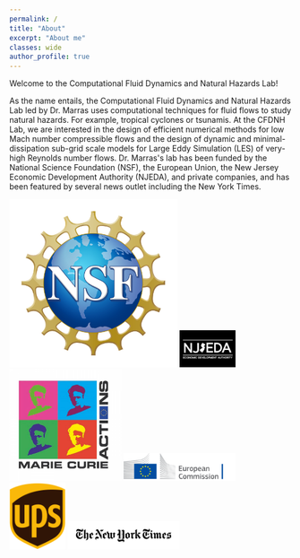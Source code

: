 ```yaml
---
permalink: /
title: "About"
excerpt: "About me"
classes: wide
author_profile: true
---
```


Welcome to the Computational Fluid Dynamics and Natural Hazards Lab!

As the name entails, the Computational Fluid Dynamics and Natural Hazards Lab led by Dr. Marras uses computational techniques for fluid flows to study natural hazards. For example, tropical cyclones or tsunamis. At the CFDNH Lab, we are interested in the design of efficient numerical methods for low Mach number compressible flows and the design of dynamic and minimal- dissipation sub-grid scale models for Large Eddy Simulation (LES) of very-high Reynolds number flows. 
Dr. Marras's lab has been funded by the National Science Foundation (NSF), the European Union, the New Jersey Economic Development Authority (NJEDA), and private companies, and has been featured by several news outlet including the New York Times.

<img src="../assets/logos/NSF.png" alt="drawing" width="300"/>
<img src="../assets/logos/njeda.png" alt="drawing" width="100"/>
<img src="../assets/logos/MarieCurieLogo320px.jpg" alt="drawing" width="200"/>
<img src="../assets/logos/logo-ec--en.svg" alt="drawing" width="200"/>
<img src="../assets/logos/ups.png" alt="drawing" width="100"/>
<img src="../assets/logos/nyt.png" alt="drawing" width="200"/>
